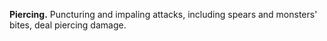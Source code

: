  **Piercing.** Puncturing and impaling attacks, including spears and monsters' bites, deal piercing damage.